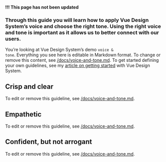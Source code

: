 **!!! This page has not been updated**

### Through this guide you will learn how to apply Vue Design System’s voice and choose the right tone. Using the right voice and tone is important as it allows us to better connect with our users.

You’re looking at Vue Design System’s demo <code>voice & tone</code>. Everything you see here is editable in Markdown format. To change or remove this content, see [/docs/voice-and-tone.md](https://github.com/viljamis/vue-design-system/blob/master/docs/voice-and-tone.md). To get started defining your own guidelines, see my [article on getting started](https://viljamis.com/2018/vue-design-system/) with Vue Design System.

## Crisp and clear

To edit or remove this guideline, see [/docs/voice-and-tone.md](https://github.com/viljamis/vue-design-system/blob/master/docs/principles.md).

## Empathetic

To edit or remove this guideline, see [/docs/voice-and-tone.md](https://github.com/viljamis/vue-design-system/blob/master/docs/voice-and-tone.md).

## Confident, but not arrogant

To edit or remove this guideline, see [/docs/voice-and-tone.md](https://github.com/viljamis/vue-design-system/blob/master/docs/voice-and-tone.md).
